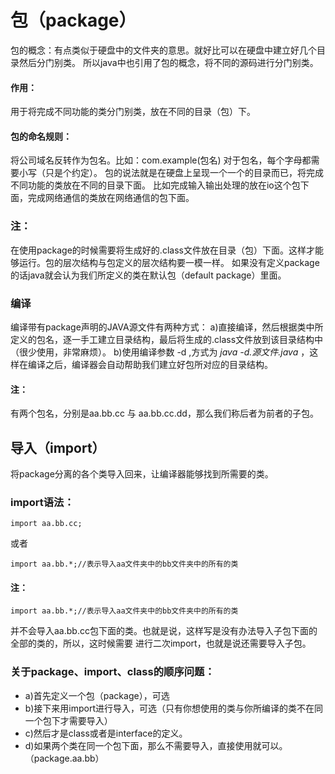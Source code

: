 # 包（package）
包的概念：有点类似于硬盘中的文件夹的意思。就好比可以在硬盘中建立好几个目录然后分门别类。
所以java中也引用了包的概念，将不同的源码进行分门别类。
#### 作用：
用于将完成不同功能的类分门别类，放在不同的目录（包）下。
#### 包的命名规则：
将公司域名反转作为包名。比如：com.example(包名)
对于包名，每个字母都需要小写（只是个约定）。
包的说法就是在硬盘上呈现一个一个的目录而已，将完成不同功能的类放在不同的目录下面。
比如完成输入输出处理的放在io这个包下面，完成网络通信的类放在网络通信的包下面。
### 注：
在使用package的时候需要将生成好的.class文件放在目录（包）下面。这样才能够运行。包的层次结构与包定义的层次结构要一模一样。
如果没有定义package的话java就会认为我们所定义的类在默认包（default package）里面。
### 编译
编译带有package声明的JAVA源文件有两种方式：
a)直接编译，然后根据类中所定义的包名，逐一手工建立目录结构，最后将生成的.class文件放到该目录结构中（很少使用，非常麻烦）。
b)使用编译参数 -d ,方式为 *java -d.源文件.java* ，这样在编译之后，编译器会自动帮助我们建立好包所对应的目录结构。
#### 注：
有两个包名，分别是aa.bb.cc 与 aa.bb.cc.dd，那么我们称后者为前者的子包。
## 导入（import）
将package分离的各个类导入回来，让编译器能够找到所需要的类。
### import语法：
```
import aa.bb.cc;
```
或者
```
import aa.bb.*;//表示导入aa文件夹中的bb文件夹中的所有的类
```
#### 注：
```
import aa.bb.*;//表示导入aa文件夹中的bb文件夹中的所有的类
```
并不会导入aa.bb.cc包下面的类。也就是说，这样写是没有办法导入子包下面的全部的类的，所以，这时候需要
进行二次import，也就是说还需要导入子包。
### 关于package、import、class的顺序问题：
+ a)首先定义一个包（package），可选
+ b)接下来用import进行导入，可选（只有你想使用的类与你所编译的类不在同一个包下才需要导入）
+ c)然后才是class或者是interface的定义。
+ d)如果两个类在同一个包下面，那么不需要导入，直接使用就可以。（package.aa.bb）
